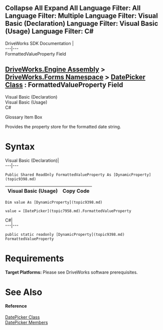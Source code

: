 Collapse All Expand All Language Filter: All  Language Filter: Multiple  Language Filter: Visual Basic (Declaration) Language Filter: Visual Basic (Usage) Language Filter: C#  
---  
DriveWorks SDK Documentation  |   
---|---  
FormattedValueProperty Field   
  
[DriveWorks.Engine Assembly](topic2156.md) > [DriveWorks.Forms Namespace](topic7266.md) > [DatePicker Class](topic7958.md) : FormattedValueProperty Field  
---  
  
Visual Basic (Declaration)    
Visual Basic (Usage)    
C# 

Glossary Item Box

Provides the property store for the formatted date string. 

# Syntax

Visual Basic (Declaration)|   
---|---  
      
    
    Public Shared ReadOnly FormattedValueProperty As [DynamicProperty](topic9398.md)  
  
Visual Basic (Usage)| Copy Code  
---|---  
      
    
    Dim value As [DynamicProperty](topic9398.md)
     
    value = [DatePicker](topic7958.md).FormattedValueProperty  
  
C#|   
---|---  
      
    
    public static readonly [DynamicProperty](topic9398.md) FormattedValueProperty  
  
# Requirements

**Target Platforms:** Please see DriveWorks software prerequisites.

# See Also

#### Reference

[DatePicker Class](topic7958.md)   
[DatePicker Members](topic7959.md)


